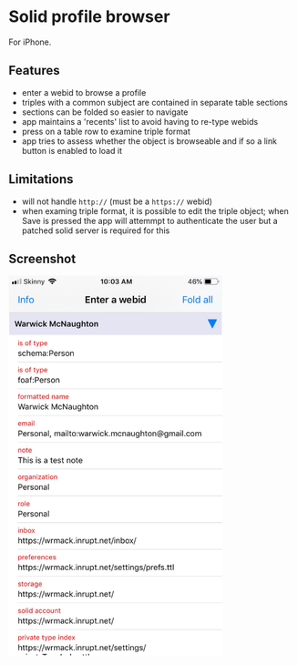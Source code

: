 #  Solid profile browser

For iPhone.  



## Features
- enter a webid to browse a profile
- triples with a common subject are contained in separate table sections
- sections can be folded so easier to navigate 
- app maintains a 'recents' list to avoid having to re-type webids
- press on a table row to examine triple format
- app tries to assess whether the object is browseable and if so a link button is enabled to load it

## Limitations
- will not handle `http://` (must be a `https://` webid)
- when examing triple format, it is possible to edit the triple object; when Save is pressed the app will attemmpt to authenticate the user but a patched solid server is required for this



## Screenshot
 
 <img src="Screenshot.jpg" width="375" height="667" />
